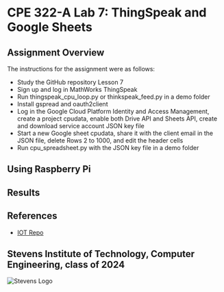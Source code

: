 # CPE 322-A Lab 7: ThingSpeak and Google Sheets


## Assignment Overview 
The instructions for the assignment were as follows:
* Study the GitHub repository Lesson 7
* Sign up and log in MathWorks ThingSpeak
* Run thingspeak_cpu_loop.py or thinkspeak_feed.py in a demo folder
* Install gspread and oauth2client
* Log in the Google Cloud Platform Identity and Access Management, create a project cpudata, enable both Drive API and Sheets API, create and download service account JSON key file
* Start a new Google sheet cpudata, share it with the client email in the JSON file, delete Rows 2 to 1000, and edit the header cells
* Run cpu_spreadsheet.py with the JSON key file in a demo folder

## Using Raspberry Pi 


## Results


## References
* [IOT Repo](https://github.com/kevinwlu/iot)

## Stevens Institute of Technology, Computer Engineering, class of 2024
![Stevens Logo](https://web.stevens.edu/news/newspoints/brand-logos/2020/Circular/Stevens-Circular-Logo-2020_RED.png)
